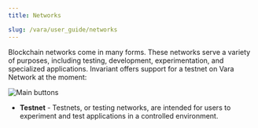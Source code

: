 ```yaml
---
title: Networks

slug: /vara/user_guide/networks
---
```


Blockchain networks come in many forms. These networks serve a variety of purposes, including testing, development, experimentation, and specialized applications. Invariant offers support for a testnet on Vara Network at the moment:

![Main buttons](/img/docs/app/a0/a0_networks.png)

- **Testnet** - Testnets, or testing networks, are intended for users to experiment and test applications in a controlled environment.

  

